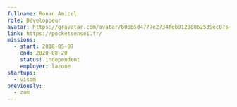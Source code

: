 ```yaml
---
fullname: Ronan Amicel
role: Développeur
avatar: https://gravatar.com/avatar/b06b5d4777e2734feb91298062539ec8?s=512
link: https://pocketsensei.fr/
missions:
  - start: 2018-05-07
    end: 2020-08-20
    status: independent
    employer: lazone
startups:
  - visam
previously:
  - zam
---
```

